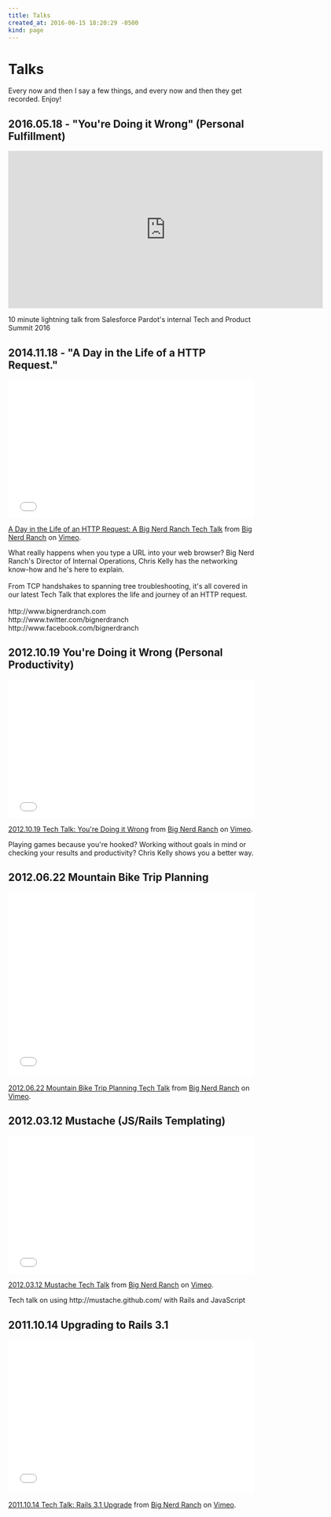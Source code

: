 ```yaml
---
title: Talks
created_at: 2016-06-15 18:20:29 -0500
kind: page
---
```


# Talks

Every now and then I say a few things, and every now and then they get recorded. Enjoy!

## 2016.05.18 - "You're Doing it Wrong" (Personal Fulfillment)

<iframe src="https://player.vimeo.com/video/170836522" width="640" height="320" frameborder="0" webkitallowfullscreen mozallowfullscreen allowfullscreen></iframe>

<p>10 minute lightning talk from Salesforce Pardot's internal Tech and Product Summit 2016</a>

## 2014.11.18 - "A Day in the Life of a HTTP Request."

<iframe src="//player.vimeo.com/video/102181354?portrait=0" width="500" height="281" frameborder="0" webkitallowfullscreen mozallowfullscreen allowfullscreen></iframe> <p><a href="http://vimeo.com/102181354">A Day in the Life of an HTTP Request: A Big Nerd Ranch Tech Talk</a> from <a href="http://vimeo.com/bignerdranch">Big Nerd Ranch</a> on <a href="https://vimeo.com">Vimeo</a>.</p> <p>What really happens when you type a URL into your web browser? Big Nerd Ranch&#039;s Director of Internal Operations, Chris Kelly has the networking know-how and he&#039;s here to explain. <br /> <br /> From TCP handshakes to spanning tree troubleshooting, it&#039;s all covered in our latest Tech Talk that explores the life and journey of an HTTP request.<br /> <br /> http://www.bignerdranch.com<br /> http://www.twitter.com/bignerdranch<br /> http://www.facebook.com/bignerdranch</p>

## 2012.10.19 You're Doing it Wrong (Personal Productivity)

<iframe src="//player.vimeo.com/video/51782325?portrait=0" width="500" height="281" frameborder="0" webkitallowfullscreen mozallowfullscreen allowfullscreen></iframe> <p><a href="http://vimeo.com/51782325">2012.10.19 Tech Talk: You're Doing it Wrong</a> from <a href="http://vimeo.com/bignerdranch">Big Nerd Ranch</a> on <a href="https://vimeo.com">Vimeo</a>.</p> <p>Playing games because you&#039;re hooked? Working without goals in mind or checking your results and productivity? Chris Kelly shows you a better way.</p>

## 2012.06.22 Mountain Bike Trip Planning

<iframe src="//player.vimeo.com/video/44540720?portrait=0" width="500" height="375" frameborder="0" webkitallowfullscreen mozallowfullscreen allowfullscreen></iframe> <p><a href="http://vimeo.com/44540720">2012.06.22 Mountain Bike Trip Planning Tech Talk</a> from <a href="http://vimeo.com/bignerdranch">Big Nerd Ranch</a> on <a href="https://vimeo.com">Vimeo</a>.</p> <p></p>


## 2012.03.12 Mustache (JS/Rails Templating)

<iframe src="//player.vimeo.com/video/38383355?portrait=0" width="500" height="281" frameborder="0" webkitallowfullscreen mozallowfullscreen allowfullscreen></iframe> <p><a href="http://vimeo.com/38383355">2012.03.12 Mustache Tech Talk</a> from <a href="http://vimeo.com/bignerdranch">Big Nerd Ranch</a> on <a href="https://vimeo.com">Vimeo</a>.</p> <p>Tech talk on using http://mustache.github.com/ with Rails and JavaScript</p>

## 2011.10.14 Upgrading to Rails 3.1

<iframe src="//player.vimeo.com/video/33167318?portrait=0" width="500" height="313" frameborder="0" webkitallowfullscreen mozallowfullscreen allowfullscreen></iframe> <p><a href="http://vimeo.com/33167318">2011.10.14 Tech Talk: Rails 3.1 Upgrade</a> from <a href="http://vimeo.com/bignerdranch">Big Nerd Ranch</a> on <a href="https://vimeo.com">Vimeo</a>.</p> <p></p>
